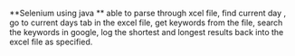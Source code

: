 **Selenium using java
**
able to parse through xcel file, find current day , go to current days tab in the excel file, get keywords from the file, search the keywords in google, log the shortest and longest results back into the excel file as specified. 
